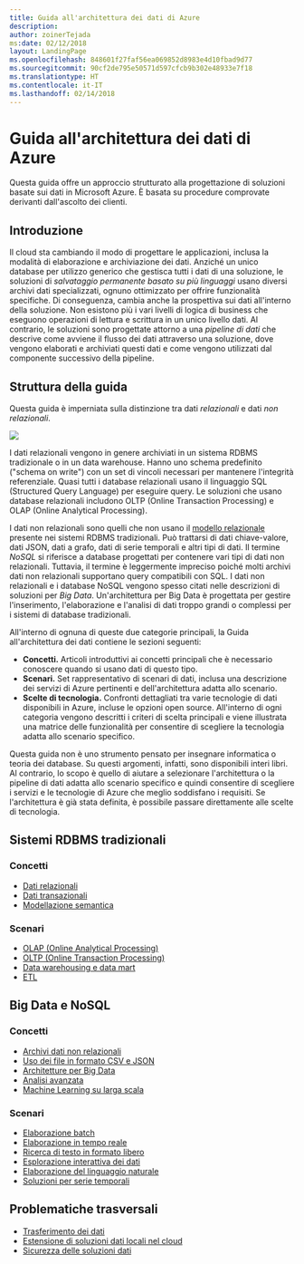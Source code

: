 ```yaml
---
title: Guida all'architettura dei dati di Azure
description: 
author: zoinerTejada
ms:date: 02/12/2018
layout: LandingPage
ms.openlocfilehash: 848601f27faf56ea069852d8983e4d10fbad9d77
ms.sourcegitcommit: 90cf2de795e50571d597cfcb9b302e48933e7f18
ms.translationtype: HT
ms.contentlocale: it-IT
ms.lasthandoff: 02/14/2018
---
```

# <a name="azure-data-architecture-guide"></a>Guida all'architettura dei dati di Azure

Questa guida offre un approccio strutturato alla progettazione di soluzioni basate sui dati in Microsoft Azure. È basata su procedure comprovate derivanti dall'ascolto dei clienti.

## <a name="introduction"></a>Introduzione

Il cloud sta cambiando il modo di progettare le applicazioni, inclusa la modalità di elaborazione e archiviazione dei dati. Anziché un unico database per utilizzo generico che gestisca tutti i dati di una soluzione, le soluzioni di _salvataggio permanente basato su più linguaggi_ usano diversi archivi dati specializzati, ognuno ottimizzato per offrire funzionalità specifiche. Di conseguenza, cambia anche la prospettiva sui dati all'interno della soluzione. Non esistono più i vari livelli di logica di business che eseguono operazioni di lettura e scrittura in un unico livello dati. Al contrario, le soluzioni sono progettate attorno a una *pipeline di dati* che descrive come avviene il flusso dei dati attraverso una soluzione, dove vengono elaborati e archiviati questi dati e come vengono utilizzati dal componente successivo della pipeline. 

## <a name="how-this-guide-is-structured"></a>Struttura della guida

Questa guida è imperniata sulla distinzione tra dati *relazionali* e dati *non relazionali*. 

![](./images/guide-steps.svg)

I dati relazionali vengono in genere archiviati in un sistema RDBMS tradizionale o in un data warehouse. Hanno uno schema predefinito ("schema on write") con un set di vincoli necessari per mantenere l'integrità referenziale. Quasi tutti i database relazionali usano il linguaggio SQL (Structured Query Language) per eseguire query. Le soluzioni che usano database relazionali includono OLTP (Online Transaction Processing) e OLAP (Online Analytical Processing).

I dati non relazionali sono quelli che non usano il [modello relazionale](https://en.wikipedia.org/wiki/Relational_model) presente nei sistemi RDBMS tradizionali. Può trattarsi di dati chiave-valore, dati JSON, dati a grafo, dati di serie temporali e altri tipi di dati. Il termine *NoSQL* si riferisce a database progettati per contenere vari tipi di dati non relazionali. Tuttavia, il termine è leggermente impreciso poiché molti archivi dati non relazionali supportano query compatibili con SQL. I dati non relazionali e i database NoSQL vengono spesso citati nelle descrizioni di soluzioni per *Big Data*. Un'architettura per Big Data è progettata per gestire l'inserimento, l'elaborazione e l'analisi di dati troppo grandi o complessi per i sistemi di database tradizionali. 

All'interno di ognuna di queste due categorie principali, la Guida all'architettura dei dati contiene le sezioni seguenti:

- **Concetti.** Articoli introduttivi ai concetti principali che è necessario conoscere quando si usano dati di questo tipo.
- **Scenari.** Set rappresentativo di scenari di dati, inclusa una descrizione dei servizi di Azure pertinenti e dell'architettura adatta allo scenario.
- **Scelte di tecnologia.** Confronti dettagliati tra varie tecnologie di dati disponibili in Azure, incluse le opzioni open source. All'interno di ogni categoria vengono descritti i criteri di scelta principali e viene illustrata una matrice delle funzionalità per consentire di scegliere la tecnologia adatta allo scenario specifico.

Questa guida non è uno strumento pensato per insegnare informatica o teoria dei database. Su questi argomenti, infatti, sono disponibili interi libri. Al contrario, lo scopo è quello di aiutare a selezionare l'architettura o la pipeline di dati adatta allo scenario specifico e quindi consentire di scegliere i servizi e le tecnologie di Azure che meglio soddisfano i requisiti. Se l'architettura è già stata definita, è possibile passare direttamente alle scelte di tecnologia.

## <a name="traditional-rdbms"></a>Sistemi RDBMS tradizionali

### <a name="concepts"></a>Concetti

- [Dati relazionali](./concepts/relational-data.md) 
- [Dati transazionali](./concepts/transactional-data.md) 
- [Modellazione semantica](./concepts/semantic-modeling.md) 

### <a name="scenarios"></a>Scenari

- [OLAP (Online Analytical Processing)](./scenarios/online-analytical-processing.md)
- [OLTP (Online Transaction Processing)](./scenarios/online-transaction-processing.md) 
- [Data warehousing e data mart](./scenarios/data-warehousing.md)
- [ETL](./scenarios/etl.md) 

## <a name="big-data-and-nosql"></a>Big Data e NoSQL

### <a name="concepts"></a>Concetti

- [Archivi dati non relazionali](./concepts/non-relational-data.md)
- [Uso dei file in formato CSV e JSON](./concepts/csv-and-json.md)
- [Architetture per Big Data](./concepts/big-data.md)
- [Analisi avanzata](./concepts/advanced-analytics.md) 
- [Machine Learning su larga scala](./concepts/machine-learning-at-scale.md)

### <a name="scenarios"></a>Scenari

- [Elaborazione batch](./scenarios/batch-processing.md)
- [Elaborazione in tempo reale](./scenarios/real-time-processing.md)
- [Ricerca di testo in formato libero](./scenarios/search.md)
- [Esplorazione interattiva dei dati](./scenarios/interactive-data-exploration.md)
- [Elaborazione del linguaggio naturale](./scenarios/natural-language-processing.md)
- [Soluzioni per serie temporali](./scenarios/time-series.md)

## <a name="cross-cutting-concerns"></a>Problematiche trasversali

- [Trasferimento dei dati](./scenarios/data-transfer.md) 
- [Estensione di soluzioni dati locali nel cloud](./scenarios/hybrid-on-premises-and-cloud.md) 
- [Sicurezza delle soluzioni dati](./scenarios/securing-data-solutions.md) 
